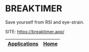 # BREAKTIMER
 
 Save yourself from RSI and eye-strain.
 
 SITE: https://breaktimer.app/

 | [Applications](https://portable-linux-apps.github.io/apps.html) | [Home](https://portable-linux-apps.github.io)
 | --- | --- |
